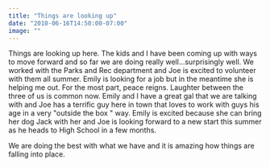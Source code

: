 ```yaml
---
title: "Things are looking up"
date: "2010-06-16T14:50:00-07:00"
image: ""
---
```


Things are looking up here. The kids and I have been coming up with ways to move forward and so far we are doing really well...surprisingly well. We worked with the Parks and Rec department and Joe is excited to volunteer with them all summer. Emily is looking for a job but in the meantime she is helping me out. For the most part, peace reigns. Laughter between the three of us is common now. Emily and I have a great gal that we are talking with and Joe has a terrific guy here in town that loves to work with guys his age in a very "outside the box " way. 
Emily is excited because she can bring her dog Jack with her and Joe is looking forward to a new start this summer as he heads to High School in a few months. 

We are doing the best with what we have and it is amazing how things are falling into place.